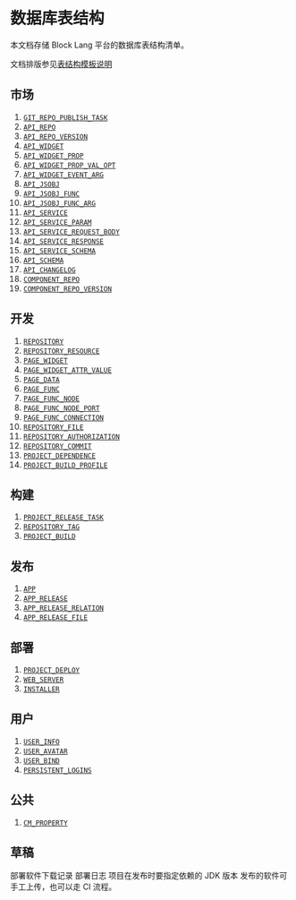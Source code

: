 # 数据库表结构

本文档存储 Block Lang 平台的数据库表结构清单。

文档排版参见[表结构模板说明](_TEMPLATE.md)

## 市场

1. [`GIT_REPO_PUBLISH_TASK`](GIT_REPO_PUBLISH_TASK.md)
2. [`API_REPO`](API_REPO.md)
3. [`API_REPO_VERSION`](API_REPO_VERSION.md)
4. [`API_WIDGET`](API_WIDGET.md)
5. [`API_WIDGET_PROP`](API_WIDGET_PROP.md)
6. [`API_WIDGET_PROP_VAL_OPT`](API_WIDGET_PROP_VAL_OPT.md)
7. [`API_WIDGET_EVENT_ARG`](API_WIDGET_EVENT_ARG.md)
8. [`API_JSOBJ`](API_JSOBJ.md)
9.  [`API_JSOBJ_FUNC`](API_JSOBJ_FUNC.md)
10. [`API_JSOBJ_FUNC_ARG`](API_JSOBJ_FUNC_ARG.md)
11. [`API_SERVICE`](API_SERVICE.md)
12. [`API_SERVICE_PARAM`](API_SERVICE_PARAM.md)
13. [`API_SERVICE_REQUEST_BODY`](API_SERVICE_REQUEST_BODY.md)
14. [`API_SERVICE_RESPONSE`](API_SERVICE_RESPONSE.md)
15. [`API_SERVICE_SCHEMA`](API_SERVICE_SCHEMA.md)
16. [`API_SCHEMA`](API_SCHEMA.md)
17. [`API_CHANGELOG`](API_CHANGELOG.md)
18. [`COMPONENT_REPO`](COMPONENT_REPO.md)
19. [`COMPONENT_REPO_VERSION`](COMPONENT_REPO_VERSION.md)

## 开发

1. [`REPOSITORY`](REPOSITORY.md)
2. [`REPOSITORY_RESOURCE`](REPOSITORY_RESOURCE.md)
3. [`PAGE_WIDGET`](PAGE_WIDGET.md)
4. [`PAGE_WIDGET_ATTR_VALUE`](PAGE_WIDGET_ATTR_VALUE.md)
5. [`PAGE_DATA`](PAGE_DATA.md)
6. [`PAGE_FUNC`](PAGE_FUNC.md)
7. [`PAGE_FUNC_NODE`](PAGE_FUNC_NODE.md)
8. [`PAGE_FUNC_NODE_PORT`](PAGE_FUNC_NODE_PORT.md)
9. [`PAGE_FUNC_CONNECTION`](PAGE_FUNC_CONNECTION.md)
10. [`REPOSITORY_FILE`](REPOSITORY_FILE.md)
11. [`REPOSITORY_AUTHORIZATION`](REPOSITORY_AUTHORIZATION.md)
12. [`REPOSITORY_COMMIT`](REPOSITORY_COMMIT.md)
13. [`PROJECT_DEPENDENCE`](PROJECT_DEPENDENCE.md)
14. [`PROJECT_BUILD_PROFILE`](PROJECT_BUILD_PROFILE.md)

## 构建

1. [`PROJECT_RELEASE_TASK`](PROJECT_RELEASE_TASK.md)
2. [`REPOSITORY_TAG`](REPOSITORY_TAG.md)
3. [`PROJECT_BUILD`](PROJECT_BUILD.md)

## 发布

1. [`APP`](APP.md)
2. [`APP_RELEASE`](APP_RELEASE.md)
3. [`APP_RELEASE_RELATION`](APP_RELEASE_RELATION.md)
4. [`APP_RELEASE_FILE`](APP_RELEASE_FILE.md)

## 部署

1. [`PROJECT_DEPLOY`](PROJECT_DEPLOY.md)
2. [`WEB_SERVER`](WEB_SERVER.md)
3. [`INSTALLER`](INSTALLER.md)

## 用户

1. [`USER_INFO`](USER_INFO.md)
2. [`USER_AVATAR`](USER_AVATAR.md)
3. [`USER_BIND`](USER_BIND.md)
4. [`PERSISTENT_LOGINS`](PERSISTENT_LOGINS.md)

## 公共

1. [`CM_PROPERTY`](CM_PROPERTY.md)

## 草稿

部署软件下载记录
部署日志
项目在发布时要指定依赖的 JDK 版本
发布的软件可手工上传，也可以走 CI 流程。
